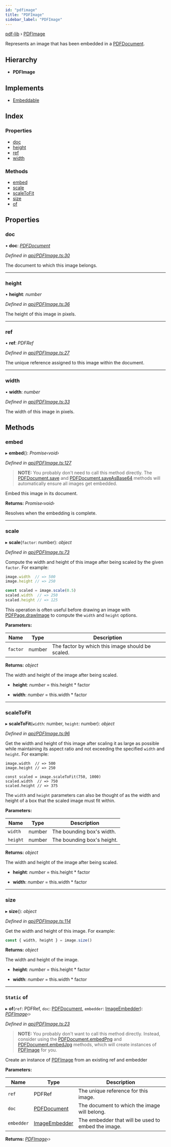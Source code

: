 ```yaml
---
id: "pdfimage"
title: "PDFImage"
sidebar_label: "PDFImage"
---
```


[pdf-lib](../index.md) › [PDFImage](pdfimage.md)

Represents an image that has been embedded in a [PDFDocument](pdfdocument.md).

## Hierarchy

* **PDFImage**

## Implements

* [Embeddable](../interfaces/embeddable.md)

## Index

### Properties

* [doc](pdfimage.md#doc)
* [height](pdfimage.md#height)
* [ref](pdfimage.md#ref)
* [width](pdfimage.md#width)

### Methods

* [embed](pdfimage.md#embed)
* [scale](pdfimage.md#scale)
* [scaleToFit](pdfimage.md#scaletofit)
* [size](pdfimage.md#size)
* [of](pdfimage.md#static-of)

## Properties

###  doc

• **doc**: *[PDFDocument](pdfdocument.md)*

*Defined in [api/PDFImage.ts:30](https://github.com/Hopding/pdf-lib/blob/b8a44bd/src/api/PDFImage.ts#L30)*

The document to which this image belongs.

___

###  height

• **height**: *number*

*Defined in [api/PDFImage.ts:36](https://github.com/Hopding/pdf-lib/blob/b8a44bd/src/api/PDFImage.ts#L36)*

The height of this image in pixels.

___

###  ref

• **ref**: *PDFRef*

*Defined in [api/PDFImage.ts:27](https://github.com/Hopding/pdf-lib/blob/b8a44bd/src/api/PDFImage.ts#L27)*

The unique reference assigned to this image within the document.

___

###  width

• **width**: *number*

*Defined in [api/PDFImage.ts:33](https://github.com/Hopding/pdf-lib/blob/b8a44bd/src/api/PDFImage.ts#L33)*

The width of this image in pixels.

## Methods

###  embed

▸ **embed**(): *Promise‹void›*

*Defined in [api/PDFImage.ts:127](https://github.com/Hopding/pdf-lib/blob/b8a44bd/src/api/PDFImage.ts#L127)*

> **NOTE:** You probably don't need to call this method directly. The
> [PDFDocument.save](pdfdocument.md#save) and [PDFDocument.saveAsBase64](pdfdocument.md#saveasbase64) methods will
> automatically ensure all images get embedded.

Embed this image in its document.

**Returns:** *Promise‹void›*

Resolves when the embedding is complete.

___

###  scale

▸ **scale**(`factor`: number): *object*

*Defined in [api/PDFImage.ts:73](https://github.com/Hopding/pdf-lib/blob/b8a44bd/src/api/PDFImage.ts#L73)*

Compute the width and height of this image after being scaled by the
given `factor`. For example:
```js
image.width  // => 500
image.height // => 250

const scaled = image.scale(0.5)
scaled.width  // => 250
scaled.height // => 125
```
This operation is often useful before drawing an image with
[PDFPage.drawImage](pdfpage.md#drawimage) to compute the `width` and `height` options.

**Parameters:**

Name | Type | Description |
------ | ------ | ------ |
`factor` | number | The factor by which this image should be scaled. |

**Returns:** *object*

The width and height of the image after being scaled.

* **height**: *number* = this.height * factor

* **width**: *number* = this.width * factor

___

###  scaleToFit

▸ **scaleToFit**(`width`: number, `height`: number): *object*

*Defined in [api/PDFImage.ts:96](https://github.com/Hopding/pdf-lib/blob/b8a44bd/src/api/PDFImage.ts#L96)*

Get the width and height of this image after scaling it as large as
possible while maintaining its aspect ratio and not exceeding the
specified `width` and `height`. For example:
```
image.width  // => 500
image.height // => 250

const scaled = image.scaleToFit(750, 1000)
scaled.width  // => 750
scaled.height // => 375
```
The `width` and `height` parameters can also be thought of as the width
and height of a box that the scaled image must fit within.

**Parameters:**

Name | Type | Description |
------ | ------ | ------ |
`width` | number | The bounding box's width. |
`height` | number | The bounding box's height. |

**Returns:** *object*

The width and height of the image after being scaled.

* **height**: *number* = this.height * factor

* **width**: *number* = this.width * factor

___

###  size

▸ **size**(): *object*

*Defined in [api/PDFImage.ts:114](https://github.com/Hopding/pdf-lib/blob/b8a44bd/src/api/PDFImage.ts#L114)*

Get the width and height of this image. For example:
```js
const { width, height } = image.size()
```

**Returns:** *object*

The width and height of the image.

* **height**: *number* = this.height * factor

* **width**: *number* = this.width * factor

___

### `Static` of

▸ **of**(`ref`: PDFRef, `doc`: [PDFDocument](pdfdocument.md), `embedder`: [ImageEmbedder](../index.md#imageembedder)): *[PDFImage](pdfimage.md)‹›*

*Defined in [api/PDFImage.ts:23](https://github.com/Hopding/pdf-lib/blob/b8a44bd/src/api/PDFImage.ts#L23)*

> **NOTE:** You probably don't want to call this method directly. Instead,
> consider using the [PDFDocument.embedPng](pdfdocument.md#embedpng) and [PDFDocument.embedJpg](pdfdocument.md#embedjpg)
> methods, which will create instances of [PDFImage](pdfimage.md) for you.

Create an instance of [PDFImage](pdfimage.md) from an existing ref and embedder

**Parameters:**

Name | Type | Description |
------ | ------ | ------ |
`ref` | PDFRef | The unique reference for this image. |
`doc` | [PDFDocument](pdfdocument.md) | The document to which the image will belong. |
`embedder` | [ImageEmbedder](../index.md#imageembedder) | The embedder that will be used to embed the image.  |

**Returns:** *[PDFImage](pdfimage.md)‹›*
